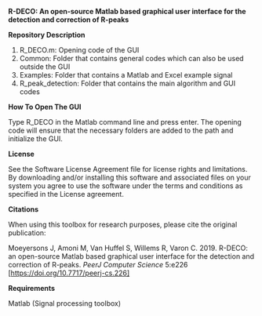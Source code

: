**R-DECO: An open-source Matlab based graphical user interface for the detection and correction of R-peaks**

**Repository Description**
1.  R_DECO.m: Opening code of the GUI
2.  Common: Folder that contains general codes which can also be used outside the GUI
3.  Examples: Folder that contains a Matlab and Excel example signal
4.  R_peak_detection: Folder that contains the main algorithm and GUI codes

**How To Open The GUI**

Type R_DECO in the Matlab command line and press enter. The opening code will ensure that the necessary folders are added to the path and initialize the GUI.

**License**

See the Software License Agreement file for license rights and limitations. By downloading and/or installing this software and associated files on your system you agree to use the software under the terms and conditions as specified in the License agreement.

**Citations**

When using this toolbox for research purposes, please cite the original publication:

Moeyersons J, Amoni M, Van Huffel S, Willems R, Varon C. 2019. R-DECO: an open-source Matlab based graphical user interface for the detection and correction of R-peaks. *PeerJ Computer Science* 5:e226 [https://doi.org/10.7717/peerj-cs.226]

**Requirements** 

Matlab (Signal processing toolbox)